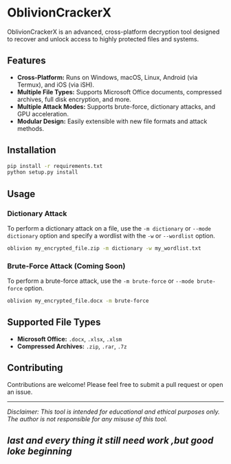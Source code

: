 # OblivionCrackerX

OblivionCrackerX is an advanced, cross-platform decryption tool designed to recover and unlock access to highly protected files and systems.

## Features

-   **Cross-Platform:** Runs on Windows, macOS, Linux, Android (via Termux), and iOS (via iSH).
-   **Multiple File Types:** Supports Microsoft Office documents, compressed archives, full disk encryption, and more.
-   **Multiple Attack Modes:** Supports brute-force, dictionary attacks, and GPU acceleration.
-   **Modular Design:** Easily extensible with new file formats and attack methods.

## Installation

```bash
pip install -r requirements.txt
python setup.py install
```

## Usage

### Dictionary Attack

To perform a dictionary attack on a file, use the `-m dictionary` or `--mode dictionary` option and specify a wordlist with the `-w` or `--wordlist` option.

```bash
oblivion my_encrypted_file.zip -m dictionary -w my_wordlist.txt
```

### Brute-Force Attack (Coming Soon)

To perform a brute-force attack, use the `-m brute-force` or `--mode brute-force` option.

```bash
oblivion my_encrypted_file.docx -m brute-force
```

## Supported File Types

-   **Microsoft Office:** `.docx`, `.xlsx`, `.xlsm`
-   **Compressed Archives:** `.zip`, `.rar`, `.7z`

## Contributing

Contributions are welcome! Please feel free to submit a pull request or open an issue.

---

*Disclaimer: This tool is intended for educational and ethical purposes only. The author is not responsible for any misuse of this tool.*

## *last and every thing it still need work ,but good loke beginning*
